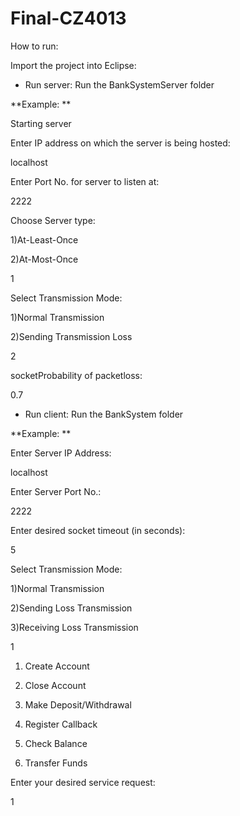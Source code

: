 # Final-CZ4013

How to run: 

Import the project into Eclipse: 

- Run server: Run the BankSystemServer folder 

**Example: **

Starting server

Enter IP address on which the server is being hosted:

localhost

Enter Port No. for server to listen at:

2222

Choose Server type: 

1)At-Least-Once

2)At-Most-Once

1

Select Transmission Mode: 

1)Normal Transmission

2)Sending Transmission Loss

2

socketProbability of packetloss:

0.7

- Run client: Run the BankSystem folder

**Example: **

Enter Server IP Address: 

localhost

Enter Server Port No.: 

2222

Enter desired socket timeout (in seconds): 

5

Select Transmission Mode: 

1)Normal Transmission

2)Sending Loss Transmission

3)Receiving Loss Transmission

1

1. Create Account

2. Close Account

3. Make Deposit/Withdrawal

4. Register Callback

5. Check Balance

6. Transfer Funds

Enter your desired service request: 

1

